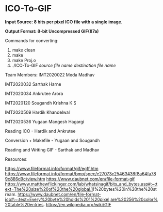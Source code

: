 # ICO-To-GIF

**Input Source: 8 bits per pixel ICO file with a single image.**

**Output Format: 8-bit Uncompressed GIF(87a)**

Commands for converting:
  1. make clean
  2. make
  3. make Proj.o
  4. ./ICO-To-GIF *source file name* *destination file name*
  
Team Members:
IMT2020022 Meda Madhav

IMT2020032 Sarthak Harne

IMT2020034 Ankrutee Arora

IMT2020120 Sougandh Krishna K S

IMT2020509 Hardik Khandelwal

IMT2020536 Yugaan Mangesh Hagargi

Reading ICO 			- Hardik and Ankrutee

Conversion + Makefile 		- Yugaan and Sougandh

Reading and Writing GIF 	- Sarthak and Madhav

Resources:

https://www.fileformat.info/format/gif/egff.htm
https://www.fileformat.info/format/bmp/spec/e27073c25463436f8a64fa789c886d9c/view.htm
https://www.daubnet.com/en/file-format-gif
https://www.matthewflickinger.com/lab/whatsinagif/bits_and_bytes.asp#:~:text=The%20size%20of%20the%20global,1)%20bytes%20in%20the%20stream.
https://www.daubnet.com/en/file-format-ico#:~:text=Every%20byte%20holds%201%20pixel,are%20256%20color%20table%20entries.
https://en.wikipedia.org/wiki/GIF
